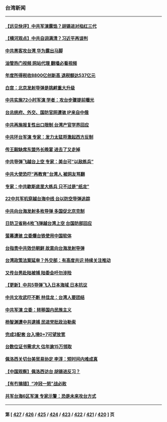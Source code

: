 ### 台湾新闻
---
#### [【远见快评】中共军演露馅？胡锡进对掐红三代](../../pages/ncid1349361/n13795871.md?08050845) 
#### [【横河观点】中共自诩满清？习近平再误判](../../pages/ncid1349361/n13795866.md?08050845) 
#### [中共黑客攻台湾 华为露出马脚](../../pages/ncid1349361/n13795596.md?08050845) 
#### [油管热门视频 网站代理 翻墙必看视频](http://209.222.30.114:81/youtube.html?08050845)
#### [年度所得税收8800亿创新高 退税额达537亿元](../../pages/ncid1349361/n13795718.md?08050845) 
#### [白宫：北京发射导弹是挑衅重大升级](../../pages/ncid1349361/n13795787.md?08050845) 
#### [中共实施72小时军演 学者：攻台步骤提前曝光](../../pages/ncid1349361/n13795477.md?08050845) 
#### [台总统府、外交、国防官网遭骇 IP来自中俄](../../pages/ncid1349361/n13795717.md?08050845) 
#### [中共再施报复性出口限制 台湾产官学界回应](../../pages/ncid1349361/n13795779.md?08050845) 
#### [中共环台军演 专家：发力太猛将激起西方反制](../../pages/ncid1349361/n13795658.md?08050845) 
#### [传王毅缺席东盟外长晚宴 进去了又走掉](../../pages/ncid1349361/n13795674.md?08050845) 
#### [中共导弹飞越台上空 专家：美台可“以敌练兵”](../../pages/ncid1349361/n13795497.md?08050845) 
#### [中共大使恐吓“再教育”台湾人 被网友骂翻](../../pages/ncid1349361/n13795733.md?08050845) 
#### [专家：中共歇斯底里大练兵 只不过是“纸龙”](../../pages/ncid1349361/n13795695.md?08050845) 
#### [22中共军机穿越台海中线 台以防空导弹追踪](../../pages/ncid1349361/n13795675.md?08050845) 
#### [中共向台海发射多枚导弹 多国促北京克制](../../pages/ncid1349361/n13795642.md?08050845) 
#### [日防卫省称4枚飞弹越台湾上空 台国防部回应](../../pages/ncid1349361/n13795440.md?08050845) 
#### [萤幕遭骇 立委爆台铁使用中国软体](../../pages/ncid1349361/n13795651.md?08050845) 
#### [台指责中共效仿朝鲜 故意向台海发射导弹](../../pages/ncid1349361/n13795646.md?08050845) 
#### [台湾政策法案延审？外交部：有高度共识 持续关注推动](../../pages/ncid1349361/n13795580.md?08050845) 
#### [又传台男赴陆被捕 陆委会吁勿涉险](../../pages/ncid1349361/n13795618.md?08050845) 
#### [【更新】中共5导弹飞入日本海域 日本抗议](../../pages/ncid1349361/n13795616.md?08050845) 
#### [中共文攻武吓不断 林佳龙：台湾人要团结](../../pages/ncid1349361/n13795623.md?08050845) 
#### [中共军演 立委：转移国内民族主义](../../pages/ncid1349361/n13795621.md?08050845) 
#### [杨智渊遭中共逮捕 民进党批政治勒索](../../pages/ncid1349361/n13795620.md?08050845) 
#### [完成3配套 台入境0+7可望放宽](../../pages/ncid1349361/n13795612.md?08050845) 
#### [台数位证书需求大 估年逾15万领取](../../pages/ncid1349361/n13795615.md?08050845) 
#### [佩洛西关切台美贸易协定 李淳：短时间内难成真](../../pages/ncid1349361/n13795533.md?08050845) 
#### [【中国观察】佩洛西访台 胡锡进反习？](../../pages/ncid1349361/n13795454.md?08050845) 
#### [【有冇搞错】“冲冠一怒”战必败](../../pages/ncid1349361/n13795285.md?08050845) 
#### [共军台海6区军演 专家示警：恐是未来攻台方式](../../pages/ncid1349361/n13795576.md?08050845) 

---
#### 第 [ [427](./427.md?08050845) / [426](./426.md?08050845) / [425](./425.md?08050845) / [424](./424.md?08050845) / [423](./423.md?08050845) / [422](./422.md?08050845) / [421](./421.md?08050845) / [420](./420.md?08050845) ] 页
